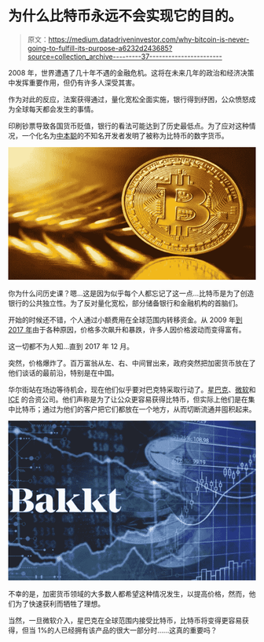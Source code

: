 # 为什么比特币永远不会实现它的目的。

> 原文：<https://medium.datadriveninvestor.com/why-bitcoin-is-never-going-to-fulfill-its-purpose-a6232d243685?source=collection_archive---------37----------------------->

2008 年，世界遭遇了几十年不遇的金融危机。这将在未来几年的政治和经济决策中发挥重要作用，但仍有许多人深受其害。

作为对此的反应，法案获得通过，量化宽松全面实施，银行得到纾困，公众愤怒成为全球每天都会发生的事情。

印刷钞票导致各国货币贬值，银行的看法可能达到了历史最低点。为了应对这种情况，一个化名为[中本聪](https://en.wikipedia.org/wiki/Satoshi_Nakamoto)的不知名开发者发明了被称为比特币的数字货币。

![](img/5d50fad221d7acfa93ca730baaa3f891.png)

你为什么问历史课？嗯…这是因为似乎每个人都忘记了这一点…比特币是为了创造银行的公共独立性。为了反对量化宽松，部分储备银行和金融机构的首脑们。

开始的时候还不错，个人通过小额费用在全球范围内转移资金。从 2009 年[到 2017 年](https://www.buybitcoinworldwide.com/price/)由于各种原因，价格多次飙升和暴跌，许多人因价格波动而变得富有。

这一切都不为人知…直到 2017 年 12 月。

突然，价格爆炸了。百万富翁从左、右、中间冒出来，政府突然把加密货币放在了他们谈话的最前沿，特别是在中国。

华尔街站在场边等待机会，现在他们似乎要对巴克特采取行动了。[星巴克](https://www.starbucks.com/)、[微软](http://www.microsoft.com)和 [ICE](https://www.theice.com/about) 的合资公司。他们声称是为了让公众更容易获得比特币，但实际上他们是在集中比特币；通过为他们的客户把它们都放在一个地方，从而切断流通并囤积起来。

![](img/a9bd8870e15fb44832e59c822a47ab0c.png)

不幸的是，加密货币领域的大多数人都希望这种情况发生，以提高价格，然而，他们为了快速获利而牺牲了理想。

当然，一旦微软介入，星巴克在全球范围内接受比特币，比特币将变得更容易获得，但当 1%的人已经拥有该产品的很大一部分时……这真的重要吗？